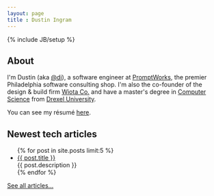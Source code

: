 ```yaml
---
layout: page
title : Dustin Ingram
---
```

{% include JB/setup %}

## About
I'm Dustin (aka [@di](https://github.com/di/)), a software engineer at
[PromptWorks](http://www.promptworks.com/), the premier Philadelphia software
consulting shop. I'm also the co-founder of the design &amp; build firm [Wiota
Co.](http://wiota.co) and have a master's degree in [Computer
Science](http://cs.drexel.edu) from [Drexel University](http://drexel.edu).

You can see my résumé [here](/resume).

## Newest tech articles
<ul class="posts">
  {% for post in site.posts limit:5 %}
    <li>
        <a href="{{ BASE_PATH }}{{ post.url }}">{{ post.title }}</a>
        <div>{{ post.description }}</div>
    </li>
  {% endfor %}
</ul>

[See all articles...](/categories.html)
